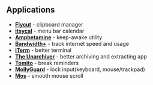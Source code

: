 ## Applications
- **[Flycut](https://apps.apple.com/in/app/flycut-clipboard-manager/id442160987)** - clipboard manager
- **[itsycal](https://www.mowglii.com/itsycal/)** - menu bar calendar
- **[Amphetamine](https://apps.apple.com/us/app/amphetamine/id937984704)** - keep-awake utility
- **[Bandwidth+](https://apps.apple.com/us/app/bandwidth/id490461369)** - track internet speed and usage
- **[iTerm](https://www.iterm2.com/)** - better terminal
- **[The Unarchiver](https://apps.apple.com/in/app/the-unarchiver/id425424353)** - better archiving and extracting app
- **[Tomito](https://apps.apple.com/app/tomito/id1526042938)** - break reminders
- **[MollyGuard](http://mollyguard.infinitemonkeytheory.com/)** - lock input(keyboard, mouse/trackpad)
- **[Mos](https://mos.caldis.me/)** - smooth mouse scroll

